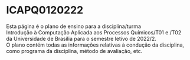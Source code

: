 # ICAPQ0120222
Esta página é o plano de ensino para a disciplina/turma </br>
Introdução à Computação Aplicada aos Processos Químicos/T01 e /T02</br>
da Universidade de Brasília para o semestre letivo de 2022/2. </br>
O plano contém todas as informações relativas à condução da disciplina, </br>
como programa da disciplina, método de avaliação, etc.
